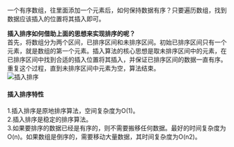 一个有序数组，往里面添加一个元素后，如何保持数据有序？只要遍历数组，找到数据应该插入的位置将其插入即可。  

**插入排序如何借助上面的思想来实现排序的呢？**  
首先，将数组分为两个区间，已排序区间和未排序区间。初始已排序区间只有一个元素，就是数组的第一个元素。插入算法的核心思想是取未排序区间中的元素，在
已排序区间中找到合适的插入位置将其插入，并保证已排序区间的数据一直有序。重复这个过程，直到未排序区间中元素为空，算法结束。  
![插入排序](https://upload-images.jianshu.io/upload_images/2818100-882665afc0f89ada.png?imageMogr2/auto-orient/strip%7CimageView2/2/w/1240)  
#### 插入排序特性
1.插入排序是原地排序算法，空间复杂度为O(1)。  
2.插入排序是稳定的排序算法。  
3.如果要排序的数据已经是有序的，则不需要搬移任何数据。最好的时间复杂度为O(n)。如果数组是倒序的，需要移动大量数据，其时间复杂度为O(n2)。  




